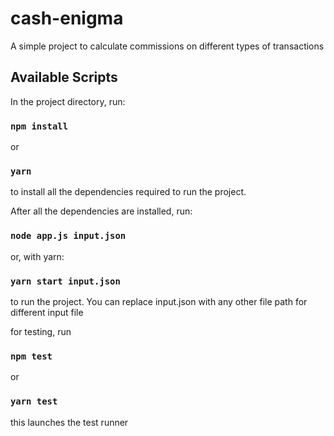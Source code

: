 # cash-enigma

A simple project to calculate commissions on different types of transactions

## Available Scripts

In the project directory, run:

### `npm install`

or

### `yarn`

to install all the dependencies required to run the project.

After all the dependencies are installed, run:

### `node app.js input.json`

or, with yarn:

### `yarn start input.json`

to run the project.
You can replace input.json with any other file path for different input file

for testing, run

### `npm test`

or

### `yarn test`

this launches the test runner
